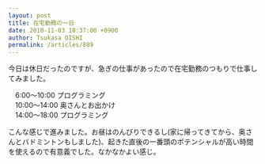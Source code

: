 ```yaml
---
layout: post
title: 在宅勤務の一日
date: 2010-11-03 18:37:00 +0900
author: Tsukasa OISHI
permalink: /articles/889
---
```



今日は休日だったのですが、急ぎの仕事があったので在宅勤務のつもりで仕事してみました。  

　6:00～10:00 プログラミング  
　10:00～14:00 奥さんとお出かけ  
　14:00～18:00 プログラミング  

こんな感じで進みました。お昼はのんびりできるし(家に帰ってきてから、奥さんとバドミントンもしました)、起きた直後の一番頭のポテンシャルが高い時間を使えるので有意義でした。なかなかよい感じ。  

